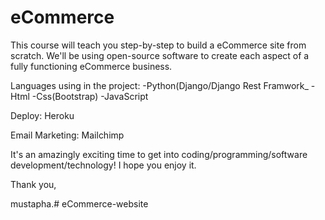 # eCommerce

This course will teach you step-by-step to build a eCommerce site from scratch. We'll be using open-source software to create each aspect of a fully functioning eCommerce business.

Languages using in the project:
-Python(Django/Django Rest Framwork_
-Html 
-Css(Bootstrap)
-JavaScript

Deploy: Heroku

Email Marketing: Mailchimp


It's an amazingly exciting time to get into coding/programming/software development/technology! I hope you enjoy it.

Thank you,

mustapha.# eCommerce-website

